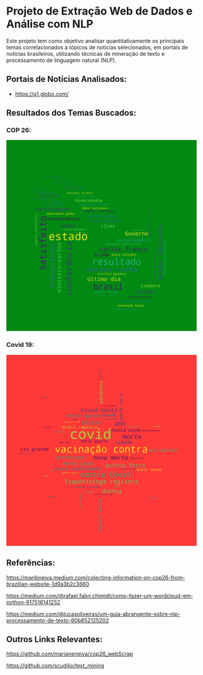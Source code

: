 # Projeto de Extração Web de Dados e Análise com NLP

Este projeto tem como objetivo analisar quantitativamente os principais temas correlacionados a tópicos de notícias selecionados, em portais de notícias brasileiros, utilizando técnicas de mineração de texto e processamento de linguagem natural (NLP).

## Portais de Notícias Analisados:
* https://g1.globo.com/

## Resultados dos Temas Buscados:
### COP 26:
[![Result COP 26](https://github.com/lorduakiti/webscraping-to-wordcloud/blob/master/wordcloud-cop26.png)](https://github.com/lorduakiti/webscraping-to-wordcloud/blob/master/wordcloud-cop26.png)

### Covid 19:
[![Result Covid-19](https://github.com/lorduakiti/webscraping-to-wordcloud/blob/master/wordcloud-covid19.png)](https://github.com/lorduakiti/webscraping-to-wordcloud/blob/master/wordcloud-covid19.png)


## Referências: 
https://maribneiva.medium.com/colecting-information-on-cop26-from-brazilian-website-1d9a3b2c3660

https://medium.com/@rafael.fabri.chimidt/como-fazer-um-wordcloud-em-python-917516141252

https://medium.com/@lucasoliveiras/um-guia-abrangente-sobre-nlp-processamento-de-texto-60b852125202


## Outros Links Relevantes:
https://github.com/marianeneiva/cop26_webScrap

https://github.com/scudilio/text_mining

